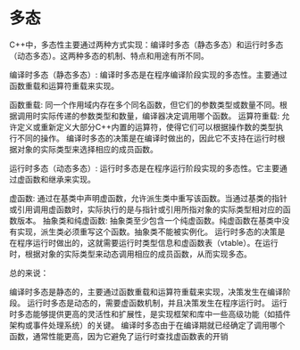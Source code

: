 # 多态

C++中，多态性主要通过两种方式实现：编译时多态（静态多态）和运行时多态（动态多态）。这两种多态的机制、特点和用途有所不同。

编译时多态（静态多态）: 编译时多态是在程序编译阶段实现的多态性。主要通过函数重载和运算符重载来实现。

函数重载: 同一个作用域内存在多个同名函数，但它们的参数类型或数量不同。根据调用时实际传递的参数类型和数量，编译器决定调用哪个函数。
运算符重载: 允许定义或重新定义大部分C++内置的运算符，使得它们可以根据操作数的类型执行不同的操作。
编译时多态的决策是在编译时做出的，因此它不支持在运行时根据对象的实际类型来选择相应的成员函数。

运行时多态（动态多态）: 运行时多态是在程序运行阶段实现的多态性。它主要通过虚函数和继承来实现。

虚函数: 通过在基类中声明虚函数，允许派生类中重写该函数。当通过基类的指针或引用调用虚函数时，实际执行的是与指针或引用所指对象的实际类型相对应的函数版本。
抽象类和纯虚函数: 抽象类至少包含一个纯虚函数。纯虚函数在基类中没有实现，派生类必须重写这个函数。抽象类不能被实例化。
运行时多态的决策是在程序运行时做出的，这就需要运行时类型信息和虚函数表（vtable）。在运行时，根据对象的实际类型来动态调用相应的成员函数，从而实现多态。

总的来说：

编译时多态是静态的，主要通过函数重载和运算符重载来实现，决策发生在编译阶段。
运行时多态是动态的，需要虚函数机制，并且决策发生在程序运行时。
运行时多态能够提供更高的灵活性和扩展性，是实现框架和库中一些高级功能（如插件架构或事件处理系统）的关键。
编译时多态由于在编译期就已经确定了调用哪个函数，通常性能更高，因为它避免了运行时查找虚函数表的开销
